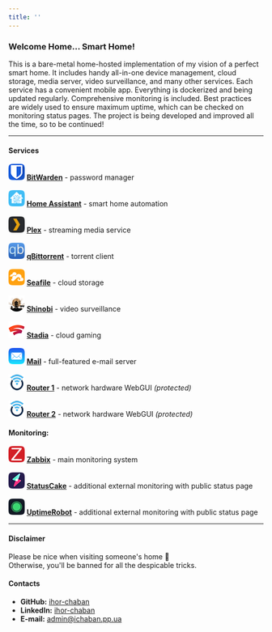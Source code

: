 ```yaml
---
title: ''
---
```

### Welcome Home... Smart Home!
This is a bare-metal home-hosted implementation of my vision of a perfect smart home. It includes handy all-in-one device management, cloud storage, media server, video surveillance, and many other services. Each service has a convenient mobile app. Everything is dockerized and being updated regularly. Comprehensive monitoring is included.
Best practices are widely used to ensure maximum uptime, which can be checked on monitoring status pages.
The project is being developed and improved all the time, so to be continued!

---

#### Services
[![BitWarden](image/bitwarden.png)](https://bitwarden.ichaban.pp.ua) [**BitWarden**](https://bitwarden.ichaban.pp.ua) - password manager\
\
[![Home Assistant](image/home-assistant.png)](https://home-assistant.ichaban.pp.ua) [**Home Assistant**](https://home-assistant.ichaban.pp.ua) - smart home automation\
\
[![Plex](image/plex.png)](https://plex.ichaban.pp.ua) [**Plex**](https://plex.ichaban.pp.ua) - streaming media service\
\
[![qBittorrent](image/qbittorrent.png)](https://qbittorrent.ichaban.pp.ua) [**qBittorrent**](https://qbittorrent.ichaban.pp.ua) - torrent client\
\
[![Seafile](image/seafile.png)](https://seafile.ichaban.pp.ua) [**Seafile**](https://seafile.ichaban.pp.ua) - cloud storage\
\
[![Shinobi](image/shinobi.png)](https://shinobi.ichaban.pp.ua) [**Shinobi**](https://shinobi.ichaban.pp.ua) - video surveillance\
\
[![Stadia](image/stadia.png)](https://stadia.google.com) [**Stadia**](https://stadia.google.com) - cloud gaming\
\
[![Mail](image/mail.png)](https://github.com/docker-mailserver/docker-mailserver) [**Mail**](https://github.com/docker-mailserver/docker-mailserver) - full-featured e-mail server\
\
[![Router1](image/openwrt.png)](https://router1.ichaban.pp.ua) [**Router 1**](https://router1.ichaban.pp.ua) - network hardware WebGUI *(protected)*\
\
[![Router2](image/openwrt.png)](https://router2.ichaban.pp.ua) [**Router 2**](https://router2.ichaban.pp.ua) - network hardware WebGUI *(protected)*

#### Monitoring:
[![Zabbix](image/zabbix.png)](https://zabbix.ichaban.pp.ua) [**Zabbix**](https://zabbix.ichaban.pp.ua) - main monitoring system\
\
[![StatusCake](image/statuscake.png)](https://statuscake.ichaban.pp.ua) [**StatusCake**](https://statuscake.ichaban.pp.ua) - additional external monitoring with public status page\
\
[![UptimeRobot](image/uptimerobot.png)](https://stats.uptimerobot.com/MNJ53f5w5R) [**UptimeRobot**](https://stats.uptimerobot.com/MNJ53f5w5R) - additional external monitoring with public status page

---

#### Disclaimer
Please be nice when visiting someone's home 🙂\
Otherwise, you'll be banned for all the despicable tricks.

#### Contacts
 - **GitHub:** [ihor-chaban](https://github.com/ihor-chaban)
 - **LinkedIn:** [ihor-chaban](https://www.linkedin.com/in/ihor-chaban)
 - **E-mail:** [admin@ichaban.pp.ua](mailto:admin@ichaban.pp.ua)
